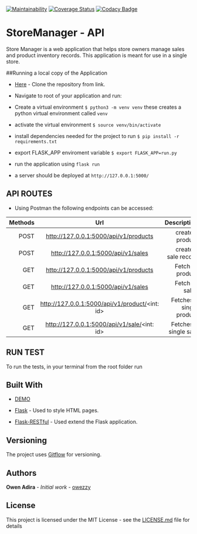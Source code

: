 [![Maintainability](https://api.codeclimate.com/v1/badges/d8e04cb04dc6460d7e89/maintainability)](https://codeclimate.com/github/owezzy/StoreManager/maintainability)
[![Coverage Status](https://coveralls.io/repos/github/owezzy/StoreManager/badge.svg?branch=ch-test-api-endpoints-161203421)](https://coveralls.io/github/owezzy/StoreManager?branch=ch-test-api-endpoints-161203421)
[![Codacy Badge](https://api.codacy.com/project/badge/Grade/e58262b320d743418f09de2743b35ac0)](https://app.codacy.com/app/owezzy/StoreManager?utm_source=github.com&utm_medium=referral&utm_content=owezzy/StoreManager&utm_campaign=Badge_Grade_Dashboard)
# StoreManager - API


Store Manager is a web application that helps store owners manage sales and product inventory
records. This application is meant for use in a single store.

##Running a local copy of the Application
- [Here](https://github.com/owezzy/StoreManager.git) - Clone the repository from link.

- Navigate to root of your application and run:
- Create a virtual environment
   `$ python3 -m venv venv` these creates a python virtual environment called `venv`

- activate the virtual environment
   `$ source venv/bin/activate`

- install dependencies needed for the project to run
   `$ pip install -r requirements.txt`

- export FLASK_APP enviroment variable
  `$ export FLASK_APP=run.py`

- run the application using `flask run`

- a server should be deployed at `http://127.0.0.1:5000/ `


 ## API ROUTES
- Using Postman the following endpoints can be accessed:

 
| Methods | Url                                            |      Description         |
| -------:|:----------------------------------------------:|-------------------------:|
| POST    | http://127.0.0.1:5000/api/v1/products          |   create a product       | 
| POST    | http://127.0.0.1:5000/api/v1/sales             |  create a sale record    | 
| GET     | http://127.0.0.1:5000/api/v1/products          |  Fetch all product       |       
| GET     | http://127.0.0.1:5000/api/v1/sales             |  Fetch all sales         |      
| GET     | http://127.0.0.1:5000/api/v1/product/<int: id> |  Fetches a single product|
| GET     | http://127.0.0.1:5000/api/v1/sale/<int: id>    |  Fetches a single sale   |

## RUN TEST
To run the tests, in your terminal from the root folder run



## Built With

- <a href="https://owezzy.github.io/StoreManager/" target="_blank">DEMO </a>

- [Flask](https://flask.readthedocs.io/en/rtd/) - Used to style HTML pages.

- [Flask-RESTful](https://flask-restful.readthedocs.io/en/latest/) - Used extend the Flask application.

## Versioning

The project uses [Gitflow](https://datasift.github.io/gitflow/IntroducingGitFlow.html) for versioning.

## Authors

 **Owen Adira** - _Initial work_ - [owezzy](https://github.io/owezzy)

## License

This project is licensed under the MIT License - see the [LICENSE.md](LICENSE.md) file for details
